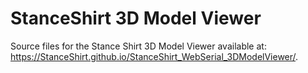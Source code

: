# StanceShirt 3D Model Viewer
Source files for the Stance Shirt 3D Model Viewer available at: https://StanceShirt.github.io/StanceShirt_WebSerial_3DModelViewer/. 
